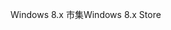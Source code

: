 <span data-ttu-id="8a844-101">Windows 8.x 市集</span><span class="sxs-lookup"><span data-stu-id="8a844-101">Windows 8.x Store</span></span>